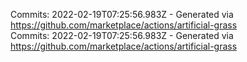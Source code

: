 Commits: 2022-02-19T07:25:56.983Z - Generated via https://github.com/marketplace/actions/artificial-grass
<br>
Commits: 2022-02-19T07:25:56.983Z - Generated via https://github.com/marketplace/actions/artificial-grass
<br>
